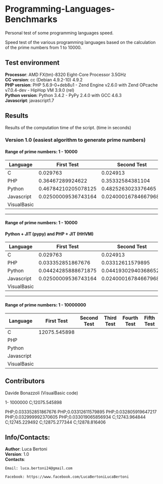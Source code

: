 # Programming-Languages-Benchmarks
Personal test of some programming languages speed.

Speed test of the various programming languages based on the calculation of the prime numbers from 1 to 10000.

## Test environment
**Processor**: AMD FX(tm)-8320 Eight-Core Processor 3.5GHz  
**CC version**: cc (Debian 4.9.2-10) 4.9.2  
**PHP version**: PHP 5.6.9-0+deb8u1 - Zend Engine v2.6.0 with Zend OPcache v7.0.4-dev - HipHop VM 3.9.0 (rel)  
**Python version**: Python 3.4.2 - PyPy 2.4.0 with GCC 4.6.3  
**Javascript**: javascript1.7  

## Results  
Results of the computation time of the script. (time in seconds)

### Version 1.0 (easiest algorithm to generate prime numbers)  
#### Range of prime numbers: 1 - 10000  
Language | First Test | Second Test | Third Test | Fourth Test | Fifth Test
------------- | ------------- | ------------- | ------------- | ------------- | -------------
C | 0.029763 | 0.024913 | 0.027303 | 0.027144 | 0.024879 |
PHP | 0.36467289924622 | 0.35332584381104 | 0.35406494140625 | 0.34508109092712 | 0.34915208816528
Python | 0.46784210205078125 | 0.4825263023376465 | 0.4931008815765381 | 0.4678316116333008 | 0.4692656993865967
Javascript | 0.02500009536743164 | 0.024000167846679688 | 0.029999971389770508 | 0.026000022888183594 | 0.023999929428100586
VisualBasic |  |  |  |  | 

- - - - - - - - - - - - - - - - - - - -

#### Range of prime numbers: 1 - 10000
#### Python + JIT (pypy) and PHP + JIT (HHVM)  
Language | First Test | Second Test | Third Test | Fourth Test | Fifth Test
------------- | ------------- | ------------- | ------------- | ------------- | -------------
C | 0.029763 | 0.024913 | 0.027303 | 0.027144 | 0.024879 |
PHP | 0.033352851867676 | 0.03312611579895 | 0.032805919647217 | 0.032999992370605 | 0.033019065856934
Python | 0.04424285888671875 | 0.04419302940368652 | 0.04280281066894531 | 044428110122680664 | 0.04435586929321289
Javascript | 0.02500009536743164 | 0.024000167846679688 | 0.029999971389770508 | 0.026000022888183594 | 0.023999929428100586
VisualBasic |  |  |  |  |

- - - - - - - - - - - - - - - - - - - -

#### Range of prime numbers: 1 - 10000000
Language | First Test | Second Test | Third Test | Fourth Test | Fifth Test
------------- | ------------- | ------------- | ------------- | ------------- | -------------
C | 12075.545898 |  |  |  |  |
PHP |  |  |  |  | 
Python |  |  |  |  | 
Javascript |  |  |  |  |
VisualBasic |  |  |  |  | 

## Contributors
Davide Bonazzoli (VisualBasic code)

1- 1000000 C;12075.545898

PHP;0.033352851867676
PHP;0.03312611579895
PHP;0.032805919647217
PHP;0.032999992370605
PHP;0.033019065856934
C;12743.964844
C;12745.229492
C;12875.277344
C;12878.816406

## Info/Contacts:
**Author**: Luca Bertoni  
**Version**: 1.0  
**Contacts**:  

	Email: luca.bertoni24@gmail.com

	Facebook: https://www.facebook.com/LucaBertoniLucaBertoni


